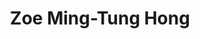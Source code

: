 ---
layout: people
hidden: true
title: Zoe Ming-Tung Hong
name: Zoe Ming-Tung Hong
student_id: r01922115
status: graduated
program: Master student
entry_year: 2012
exit_year: 2014
link: false
external_url: 
image: /people/images/Zoe_Ming-Tung_Hong.jpg
research_interests: 
brief: 
---